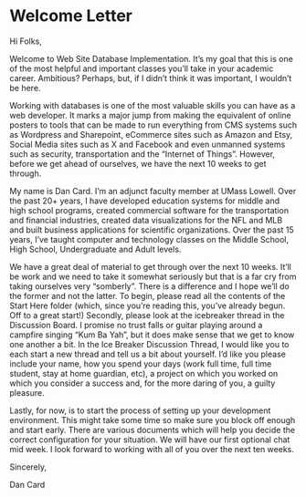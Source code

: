# Welcome Letter

Hi Folks,

Welcome to Web Site Database Implementation. It’s my goal that this is one of the most helpful and important classes you’ll take in your academic career. Ambitious? Perhaps, but, if I didn’t think it was important, I wouldn’t be here.

Working with databases is one of the most valuable skills you can have as a web developer. It marks a major jump from making the equivalent of online posters to tools that can be made to run everything from CMS systems such as Wordpress and Sharepoint, eCommerce sites such as Amazon and Etsy, Social Media sites such as X and Facebook and even unmanned systems such as security, transportation and the “Internet of Things”. However, before we get ahead of ourselves, we have the next 10 weeks to get through.

My name is Dan Card. I’m an adjunct faculty member at UMass Lowell. Over the past 20+ years, I have developed education systems for middle and high school programs, created commercial software for the transportation and financial industries, created data visualizations for the NFL and MLB and built business applications for scientific organizations. Over the past 15 years, I’ve taught computer and technology classes on the Middle School, High School, Undergraduate and Adult levels.

We have a great deal of material to get through over the next 10 weeks. It’ll be work and we need to take it somewhat seriously but that is a far cry from taking ourselves very “somberly”. There is a difference and I hope we’ll do the former and not the latter. To begin, please read all the contents of the Start Here folder (which, since you’re reading this, you’ve already begun. Off to a great start!) Secondly, please look at the icebreaker thread in the Discussion Board. I promise no trust falls or guitar playing around a campfire singing “Kum Ba Yah”, but it does make sense that we get to know one another a bit. In the Ice Breaker Discussion Thread, I would like you to each start a new thread and tell us a bit about yourself. I’d like you please include your name, how you spend your days (work full time, full time student, stay at home guardian, etc), a project on which you worked on which you consider a success and, for the more daring of you, a guilty pleasure.

Lastly, for now, is to start the process of setting up your development environment. This might take some time so make sure you block off enough and start early. There are various documents which will help you decide the correct configuration for your situation. We will have our first optional chat mid week. I look forward to working with all of you over the next ten weeks.

Sincerely,

Dan Card
